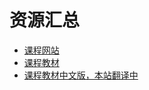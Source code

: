 # 资源汇总

- [课程网站](https://cs61a.org/)
- [课程教材](http://composingprograms.com/)
- [课程教材中文版，本站翻译中](/sicp-py/1-1)